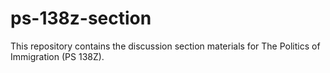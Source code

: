 # ps-138z-section
This repository contains the discussion section materials for The Politics of Immigration (PS 138Z).
